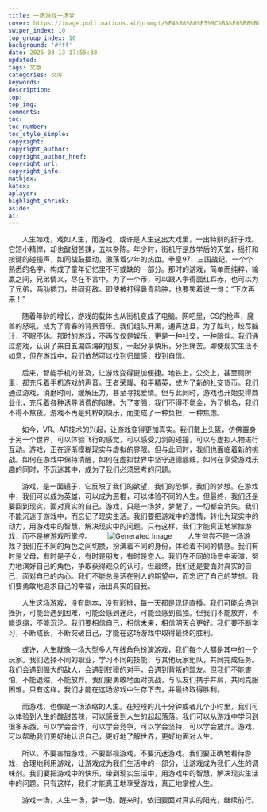 ```yaml
---
title: 一场游戏一场梦
cover: https://image.pollinations.ai/prompt/%E4%B8%80%E5%9C%BA%E6%B8%B8%E6%88%8F%E4%B8%80%E5%9C%BA%E6%A2%A6%202
swiper_index: 10
top_group_index: 10
background: '#fff'
date: 2025-03-13 17:55:38
updated:
tags: 文章
categories: 文库
keywords:
description:
top: 
top_img:
comments:
toc:
toc_number:
toc_style_simple:
copyright:
copyright_author:
copyright_author_href:
copyright_url:
copyright_info:
mathjax:
katex:
aplayer:
highlight_shrink:
aside:
ai:
---
```

&nbsp;&nbsp;&nbsp;&nbsp;&nbsp;&nbsp;&nbsp;人生如戏，戏如人生，而游戏，或许是人生这出大戏里，一出特别的折子戏。它短小精悍，却也酸甜苦辣，五味杂陈。年少时，街机厅是放学后的天堂，摇杆和按键的碰撞声，如同战鼓擂动，激荡着少年的热血。拳皇97、三国战纪，一个个熟悉的名字，构成了童年记忆里不可或缺的一部分。那时的游戏，简单而纯粹，输赢之间，兄弟情义，尽在不言中。为了一个币，可以跟人争得面红耳赤，也可以为了兄弟，两肋插刀，共同迎敌。即使被打得鼻青脸肿，也要笑着说一句：“下次再来！”



&nbsp;&nbsp;&nbsp;&nbsp;&nbsp;&nbsp;&nbsp;随着年龄的增长，游戏的载体也从街机变成了电脑。网吧里，CS的枪声，魔兽的怒吼，成为了青春的背景音乐。我们组队开黑，通宵达旦，为了胜利，绞尽脑汁，不眠不休。那时的游戏，不再仅仅是娱乐，更是一种社交，一种陪伴。我们通过游戏，认识了来自五湖四海的朋友，一起分享快乐，分担痛苦。即使现实生活不如意，但在游戏中，我们依然可以找到归属感，找到自信。


&nbsp;&nbsp;&nbsp;&nbsp;&nbsp;&nbsp;&nbsp;后来，智能手机的普及，让游戏变得更加便捷。地铁上，公交上，甚至厕所里，都充斥着手机游戏的声音。王者荣耀、和平精英，成为了新的社交货币。我们通过游戏，消磨时间，缓解压力，甚至寻找爱情。但与此同时，游戏也开始变得商业化，充斥着各种诱导消费的陷阱。为了变强，我们不得不氪金，为了排名，我们不得不熬夜。游戏不再是纯粹的快乐，而变成了一种负担，一种焦虑。



&nbsp;&nbsp;&nbsp;&nbsp;&nbsp;&nbsp;&nbsp;如今，VR、AR技术的兴起，让游戏变得更加真实。我们戴上头盔，仿佛置身于另一个世界，可以体验飞行的感觉，可以感受刀剑的碰撞，可以与虚拟人物进行互动。游戏，正在逐渐模糊现实与虚拟的界限。但与此同时，我们也面临着新的挑战。如何在游戏中保持清醒，如何在虚拟世界中坚守道德底线，如何在享受游戏乐趣的同时，不沉迷其中，成为了我们必须思考的问题。

&nbsp;&nbsp;&nbsp;&nbsp;&nbsp;&nbsp;&nbsp;游戏，是一面镜子，它反映了我们的欲望，我们的恐惧，我们的梦想。在游戏中，我们可以成为英雄，可以成为恶棍，可以体验不同的人生。但最终，我们还是要回到现实，面对真实的自己。游戏，只是一场梦，梦醒了，一切都会消失。我们不能沉迷于游戏中，而忘记了现实生活。我们要把游戏中的激情，转化为现实中的动力，用游戏中的智慧，解决现实中的问题。只有这样，我们才能真正地掌控游戏，而不是被游戏所掌控。
&nbsp;&nbsp;&nbsp;&nbsp;&nbsp;&nbsp;&nbsp;![Generated Image](https://image.pollinations.ai/prompt/%E4%B8%80%E5%9C%BA%E6%B8%B8%E6%88%8F%E4%B8%80%E5%9C%BA%E6%A2%A6%200)
&nbsp;&nbsp;&nbsp;&nbsp;&nbsp;&nbsp;&nbsp;人生何尝不是一场游戏？我们在不同的角色之间切换，扮演着不同的身份，体验着不同的情感。我们有时是父母，有时是子女，有时是朋友，有时是恋人。我们在不同的场景中表演，努力地演好自己的角色，争取获得观众的认可。但最终，我们还是要面对真实的自己，面对自己的内心。我们不能总是活在别人的期望中，而忘记了自己的梦想。我们要勇敢地追求自己的幸福，活出真实的自我。


&nbsp;&nbsp;&nbsp;&nbsp;&nbsp;&nbsp;&nbsp;人生这场游戏，没有剧本，没有彩排，每一天都是现场直播。我们可能会遇到挫折，可能会遇到困难，可能会感到迷茫，可能会感到孤独。但我们不能放弃，不能退缩，不能沉沦。我们要相信自己，相信未来，相信明天会更好。我们要不断学习，不断成长，不断突破自己，才能在这场游戏中取得最终的胜利。

&nbsp;&nbsp;&nbsp;&nbsp;&nbsp;&nbsp;&nbsp;或许，人生就像一场大型多人在线角色扮演游戏，我们每个人都是其中的一个玩家。我们选择不同的职业，学习不同的技能，与其他玩家组队，共同完成任务。我们会遇到强大的敌人，会遇到狡猾的对手，会遇到背叛的盟友。但我们不能害怕，不能退缩，不能放弃。我们要勇敢地面对挑战，与队友们携手并肩，共同克服困难。只有这样，我们才能在这场游戏中生存下去，并最终取得胜利。

&nbsp;&nbsp;&nbsp;&nbsp;&nbsp;&nbsp;&nbsp;而游戏，也像是一场浓缩的人生。在短短的几十分钟或者几个小时里，我们可以体验到人生的酸甜苦辣，可以感受到人生的起起落落。我们可以从游戏中学习到很多东西，可以学会合作，可以学会竞争，可以学会坚持，可以学会放弃。游戏，可以帮助我们更好地认识自己，更好地了解世界，更好地面对人生。

&nbsp;&nbsp;&nbsp;&nbsp;&nbsp;&nbsp;&nbsp;所以，不要害怕游戏，不要鄙视游戏，不要沉迷游戏。我们要正确地看待游戏，合理地利用游戏，让游戏成为我们生活中的一部分，让游戏成为我们人生的调味剂。我们要把游戏中的快乐，带到现实生活中，用游戏中的智慧，解决现实生活中的问题。只有这样，我们才能真正地享受游戏，真正地掌控人生。

&nbsp;&nbsp;&nbsp;&nbsp;&nbsp;&nbsp;&nbsp;游戏一场，人生一场，梦一场。醒来时，依旧要面对真实的阳光，继续前行。